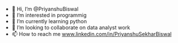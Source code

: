 - 👋 Hi, I’m @PriyanshuBiswal
- 👀 I’m interested in programmig
- 🌱 I’m currently learning python
- 💞️ I’m looking to collaborate on data analyst work
- 📫 How to reach me www.linkedin.com/in/PriyanshuSekharBiswal

<!---
PriyanshuBiswal/PriyanshuBiswal is a ✨ special ✨ repository because its `README.md` (this file) appears on your GitHub profile.
You can click the Preview link to take a look at your changes.
--->
